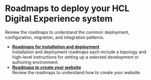 # Roadmaps to deploy your HCL Digital Experience system

Review the roadmaps to understand the common deployment, configuration, migration, and integration patterns.


-   **[Roadmaps for installation and deployment](rm_install_deployment/rm_installation.md)**  
Installation and deployment roadmaps each include a topology and high-level instructions for setting up a selected development or authoring environment.
-   **[Roadmaps to create your website ](rm_creating_site/rm_4site.md)**  
Review the roadmaps to understand how to create your website.

